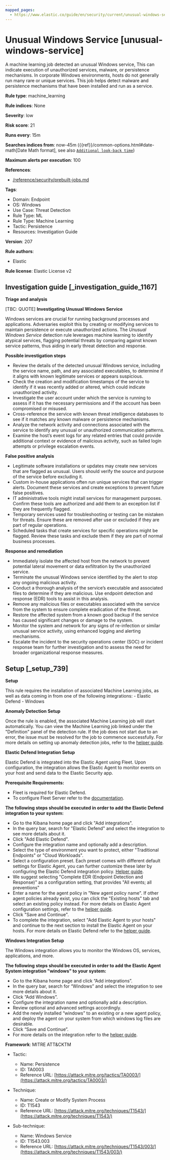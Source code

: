 ```yaml
---
mapped_pages:
  - https://www.elastic.co/guide/en/security/current/unusual-windows-service.html
---
```


# Unusual Windows Service [unusual-windows-service]

A machine learning job detected an unusual Windows service, This can indicate execution of unauthorized services, malware, or persistence mechanisms. In corporate Windows environments, hosts do not generally run many rare or unique services. This job helps detect malware and persistence mechanisms that have been installed and run as a service.

**Rule type**: machine_learning

**Rule indices**: None

**Severity**: low

**Risk score**: 21

**Runs every**: 15m

**Searches indices from**: now-45m ({{ref}}/common-options.html#date-math[Date Math format], see also [`Additional look-back time`](docs-content://solutions/security/detect-and-alert/create-detection-rule.md#rule-schedule))

**Maximum alerts per execution**: 100

**References**:

* [/reference/security/prebuilt-jobs.md](/reference/prebuilt-jobs.md)

**Tags**:

* Domain: Endpoint
* OS: Windows
* Use Case: Threat Detection
* Rule Type: ML
* Rule Type: Machine Learning
* Tactic: Persistence
* Resources: Investigation Guide

**Version**: 207

**Rule authors**:

* Elastic

**Rule license**: Elastic License v2

## Investigation guide [_investigation_guide_1167]

**Triage and analysis**

[TBC: QUOTE]
**Investigating Unusual Windows Service**

Windows services are crucial for running background processes and applications. Adversaries exploit this by creating or modifying services to maintain persistence or execute unauthorized actions. The *Unusual Windows Service* detection rule leverages machine learning to identify atypical services, flagging potential threats by comparing against known service patterns, thus aiding in early threat detection and response.

**Possible investigation steps**

* Review the details of the detected unusual Windows service, including the service name, path, and any associated executables, to determine if it aligns with known legitimate services or appears suspicious.
* Check the creation and modification timestamps of the service to identify if it was recently added or altered, which could indicate unauthorized activity.
* Investigate the user account under which the service is running to assess if it has the necessary permissions and if the account has been compromised or misused.
* Cross-reference the service with known threat intelligence databases to see if it matches any known malware or persistence mechanisms.
* Analyze the network activity and connections associated with the service to identify any unusual or unauthorized communication patterns.
* Examine the host’s event logs for any related entries that could provide additional context or evidence of malicious activity, such as failed login attempts or privilege escalation events.

**False positive analysis**

* Legitimate software installations or updates may create new services that are flagged as unusual. Users should verify the source and purpose of the service before excluding it.
* Custom in-house applications often run unique services that can trigger alerts. Document these services and create exceptions to prevent future false positives.
* IT administrative tools might install services for management purposes. Confirm these tools are authorized and add them to an exception list if they are frequently flagged.
* Temporary services used for troubleshooting or testing can be mistaken for threats. Ensure these are removed after use or excluded if they are part of regular operations.
* Scheduled tasks that create services for specific operations might be flagged. Review these tasks and exclude them if they are part of normal business processes.

**Response and remediation**

* Immediately isolate the affected host from the network to prevent potential lateral movement or data exfiltration by the unauthorized service.
* Terminate the unusual Windows service identified by the alert to stop any ongoing malicious activity.
* Conduct a thorough analysis of the service’s executable and associated files to determine if they are malicious. Use endpoint detection and response (EDR) tools to assist in this analysis.
* Remove any malicious files or executables associated with the service from the system to ensure complete eradication of the threat.
* Restore the affected system from a known good backup if the service has caused significant changes or damage to the system.
* Monitor the system and network for any signs of re-infection or similar unusual service activity, using enhanced logging and alerting mechanisms.
* Escalate the incident to the security operations center (SOC) or incident response team for further investigation and to assess the need for broader organizational response measures.


## Setup [_setup_739]

**Setup**

This rule requires the installation of associated Machine Learning jobs, as well as data coming in from one of the following integrations: - Elastic Defend - Windows

**Anomaly Detection Setup**

Once the rule is enabled, the associated Machine Learning job will start automatically. You can view the Machine Learning job linked under the "Definition" panel of the detection rule. If the job does not start due to an error, the issue must be resolved for the job to commence successfully. For more details on setting up anomaly detection jobs, refer to the [helper guide](docs-content://explore-analyze/machine-learning/anomaly-detection.md).

**Elastic Defend Integration Setup**

Elastic Defend is integrated into the Elastic Agent using Fleet. Upon configuration, the integration allows the Elastic Agent to monitor events on your host and send data to the Elastic Security app.

**Prerequisite Requirements:**

* Fleet is required for Elastic Defend.
* To configure Fleet Server refer to the [documentation](docs-content://reference/ingestion-tools/fleet/fleet-server.md).

**The following steps should be executed in order to add the Elastic Defend integration to your system:**

* Go to the Kibana home page and click "Add integrations".
* In the query bar, search for "Elastic Defend" and select the integration to see more details about it.
* Click "Add Elastic Defend".
* Configure the integration name and optionally add a description.
* Select the type of environment you want to protect, either "Traditional Endpoints" or "Cloud Workloads".
* Select a configuration preset. Each preset comes with different default settings for Elastic Agent, you can further customize these later by configuring the Elastic Defend integration policy. [Helper guide](docs-content://solutions/security/configure-elastic-defend/configure-an-integration-policy-for-elastic-defend.md).
* We suggest selecting "Complete EDR (Endpoint Detection and Response)" as a configuration setting, that provides "All events; all preventions"
* Enter a name for the agent policy in "New agent policy name". If other agent policies already exist, you can click the "Existing hosts" tab and select an existing policy instead. For more details on Elastic Agent configuration settings, refer to the [helper guide](docs-content://reference/ingestion-tools/fleet/agent-policy.md).
* Click "Save and Continue".
* To complete the integration, select "Add Elastic Agent to your hosts" and continue to the next section to install the Elastic Agent on your hosts. For more details on Elastic Defend refer to the [helper guide](docs-content://solutions/security/configure-elastic-defend/install-elastic-defend.md).

**Windows Integration Setup**

The Windows integration allows you to monitor the Windows OS, services, applications, and more.

**The following steps should be executed in order to add the Elastic Agent System integration "windows" to your system:**

* Go to the Kibana home page and click “Add integrations”.
* In the query bar, search for “Windows” and select the integration to see more details about it.
* Click “Add Windows”.
* Configure the integration name and optionally add a description.
* Review optional and advanced settings accordingly.
* Add the newly installed “windows” to an existing or a new agent policy, and deploy the agent on your system from which windows log files are desirable.
* Click “Save and Continue”.
* For more details on the integration refer to the [helper guide](https://docs.elastic.co/integrations/windows).

**Framework**: MITRE ATT&CKTM

* Tactic:

    * Name: Persistence
    * ID: TA0003
    * Reference URL: [https://attack.mitre.org/tactics/TA0003/](https://attack.mitre.org/tactics/TA0003/)

* Technique:

    * Name: Create or Modify System Process
    * ID: T1543
    * Reference URL: [https://attack.mitre.org/techniques/T1543/](https://attack.mitre.org/techniques/T1543/)

* Sub-technique:

    * Name: Windows Service
    * ID: T1543.003
    * Reference URL: [https://attack.mitre.org/techniques/T1543/003/](https://attack.mitre.org/techniques/T1543/003/)



